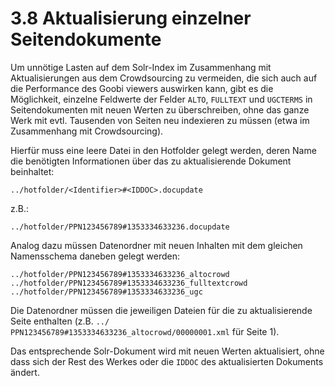 # 3.8 Aktualisierung einzelner Seitendokumente

Um unnötige Lasten auf dem Solr-Index im Zusammenhang mit Aktualisierungen aus dem Crowdsourcing zu vermeiden, die sich auch auf die Performance des Goobi viewers auswirken kann, gibt es die Möglichkeit, einzelne Feldwerte der Felder `ALTO`, `FULLTEXT` und `UGCTERMS` in Seitendokumenten mit neuen Werten zu überschreiben, ohne das ganze Werk mit evtl. Tausenden von Seiten neu indexieren zu müssen \(etwa im Zusammenhang mit Crowdsourcing\).

Hierfür muss eine leere Datei in den Hotfolder gelegt werden, deren Name die benötigten Informationen über das zu aktualisierende Dokument beinhaltet:  


```text
../hotfolder/<Identifier>#<IDDOC>.docupdate
```

z.B.:

```text
../hotfolder/PPN123456789#1353334633236.docupdate 
```

Analog dazu müssen Datenordner mit neuen Inhalten mit dem gleichen Namensschema daneben gelegt werden:

```text
../hotfolder/PPN123456789#1353334633236_altocrowd
../hotfolder/PPN123456789#1353334633236_fulltextcrowd
../hotfolder/PPN123456789#1353334633236_ugc
```

Die Datenordner müssen die jeweiligen Dateien für die zu aktualisierende Seite enthalten \(z.B. `../ PPN123456789#1353334633236_altocrowd/00000001.xml` für Seite 1\).

Das entsprechende Solr-Dokument wird mit neuen Werten aktualisiert, ohne dass sich der Rest des Werkes oder die `IDDOC` des aktualisierten Dokuments ändert.

